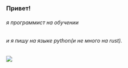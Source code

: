 ### Привет!
###### я программист на обучении
###### и я пишу на языке python(и не много на rust).
###### 

![](https://komarev.com/ghpvc/?username=your-github-username)
